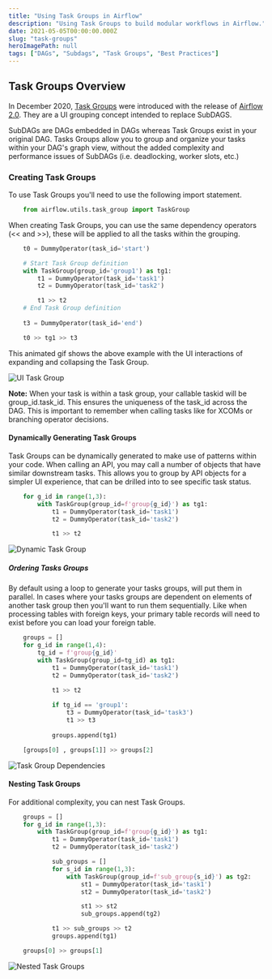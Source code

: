 ```yaml
---
title: "Using Task Groups in Airflow"
description: "Using Task Groups to build modular workflows in Airflow."
date: 2021-05-05T00:00:00.000Z
slug: "task-groups"
heroImagePath: null
tags: ["DAGs", "Subdags", "Task Groups", "Best Practices"]
---
```


## Task Groups Overview

In December 2020, [Task Groups](https://airflow.apache.org/docs/apache-airflow/stable/concepts.html#taskgroup) were introduced with the release of [Airflow 2.0](https://www.astronomer.io/blog/introducing-airflow-2-0). They are a UI grouping concept intended to replace SubDAGS.

SubDAGs are DAGs embedded in DAGs whereas Task Groups exist in your original DAG. Tasks Groups allow you to group and organize your tasks within your DAG's graph view, without the added complexity and performance issues of SubDAGs (i.e. deadlocking, worker slots, etc.)

### Creating Task Groups

To use Task Groups you'll need to use the following import statement.
```python 
    from airflow.utils.task_group import TaskGroup
```

When creating Task Groups, you can use the same dependency operators (<< and >>), these will be applied to all the tasks within the grouping.

```python
    t0 = DummyOperator(task_id='start')

    # Start Task Group definition
    with TaskGroup(group_id='group1') as tg1:
        t1 = DummyOperator(task_id='task1')
        t2 = DummyOperator(task_id='task2')

        t1 >> t2
    # End Task Group definition
    
    t3 = DummyOperator(task_id='end')

    t0 >> tg1 >> t3
```
This animated gif shows the above example with the UI interactions of expanding and collapsing the Task Group.

![UI Task Group](https://assets2.astronomer.io/main/guides/task-groups/task-groups-ui.gif)

**Note:** When your task is within a task group, your callable taskid will be group_id.task_id. This ensures the uniqueness of the task_id across the DAG. This is important to remember when calling tasks like for XCOMs or branching operator decisions. 

#### Dynamically Generating Task Groups

Task Groups can be dynamically generated to make use of patterns within your code. When calling an API, you may call a number of objects that have similar downstream tasks. This allows you to group by API objects for a simpler UI experience, that can be drilled into to see specific task status.

```python
    for g_id in range(1,3):
        with TaskGroup(group_id=f'group{g_id}') as tg1:
            t1 = DummyOperator(task_id='task1')
            t2 = DummyOperator(task_id='task2')

            t1 >> t2
```
![Dynamic Task Group](https://assets2.astronomer.io/main/guides/task-groups/dynamic_task_groups.png)

##### Ordering Tasks Groups

By default using a loop to generate your tasks groups, will put them in parallel. In cases where your tasks groups are dependent on elements of another task group then you'll want to run them sequentially. Like when processing tables with foreign keys, your primary table records will need to exist before you can load your foreign table.

```python
    groups = []
    for g_id in range(1,4):
        tg_id = f'group{g_id}'
        with TaskGroup(group_id=tg_id) as tg1:
            t1 = DummyOperator(task_id='task1')
            t2 = DummyOperator(task_id='task2')

            t1 >> t2
            
            if tg_id == 'group1':
                t3 = DummyOperator(task_id='task3')
                t1 >> t3
                
            groups.append(tg1)

    [groups[0] , groups[1]] >> groups[2]
```
![Task Group Dependencies](https://assets2.astronomer.io/main/guides/task-groups/task_group_dependencies.png)

#### Nesting Task Groups

For additional complexity, you can nest Task Groups. 

```python
    groups = []
    for g_id in range(1,3):
        with TaskGroup(group_id=f'group{g_id}') as tg1:
            t1 = DummyOperator(task_id='task1')
            t2 = DummyOperator(task_id='task2')

            sub_groups = []
            for s_id in range(1,3):
                with TaskGroup(group_id=f'sub_group{s_id}') as tg2:
                    st1 = DummyOperator(task_id='task1')
                    st2 = DummyOperator(task_id='task2')

                    st1 >> st2
                    sub_groups.append(tg2)

            t1 >> sub_groups >> t2
            groups.append(tg1)

    groups[0] >> groups[1]
```
![Nested Task Groups](https://assets2.astronomer.io/main/guides/task-groups/nested_task_groups.png)
